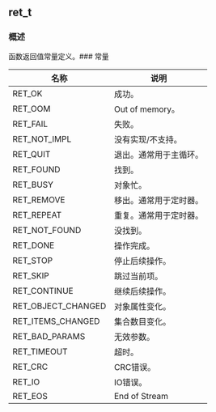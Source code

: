 ## ret\_t
### 概述
函数返回值常量定义。### 常量
<p id="ret_t_consts">

| 名称 | 说明 | 
| -------- | ------- | 
| RET\_OK | 成功。 |
| RET\_OOM | Out of memory。 |
| RET\_FAIL | 失败。 |
| RET\_NOT\_IMPL | 没有实现/不支持。 |
| RET\_QUIT | 退出。通常用于主循环。 |
| RET\_FOUND | 找到。 |
| RET\_BUSY | 对象忙。 |
| RET\_REMOVE | 移出。通常用于定时器。 |
| RET\_REPEAT | 重复。通常用于定时器。 |
| RET\_NOT\_FOUND | 没找到。 |
| RET\_DONE | 操作完成。 |
| RET\_STOP | 停止后续操作。 |
| RET\_SKIP | 跳过当前项。 |
| RET\_CONTINUE | 继续后续操作。 |
| RET\_OBJECT\_CHANGED | 对象属性变化。 |
| RET\_ITEMS\_CHANGED | 集合数目变化。 |
| RET\_BAD\_PARAMS | 无效参数。 |
| RET\_TIMEOUT | 超时。 |
| RET\_CRC | CRC错误。 |
| RET\_IO | IO错误。 |
| RET\_EOS | End of Stream |

